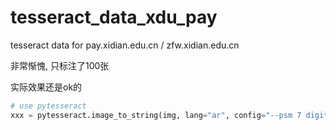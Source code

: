 # tesseract_data_xdu_pay
tesseract data for pay.xidian.edu.cn / zfw.xidian.edu.cn

非常惭愧, 只标注了100张

实际效果还是ok的

```python
# use pytesseract
xxx = pytesseract.image_to_string(img, lang="ar", config="--psm 7 digits")


```

